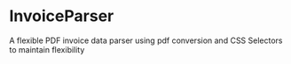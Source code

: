# InvoiceParser
A flexible PDF invoice data parser using pdf conversion and CSS Selectors to maintain flexibility
